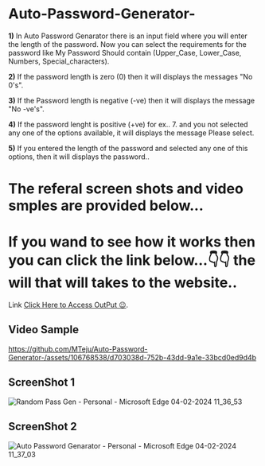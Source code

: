 # Auto-Password-Generator-
**1)** In Auto Password Genarator there is an input field where you will enter the length of the password. Now you can select the requirements for the password like My Password Should contain (Upper_Case, Lower_Case, Numbers, Special_characters). 

**2)** If the password length is zero (0) then it will displays the messages "No 0's".

**3)** If the Password length is negative (-ve) then it will displays the message "No -ve's".

**4)** If the password lenght is positive (+ve) for ex.. 7. and you not selected any one of the options available, it will displays the message Please select.
 
**5)** If you entered the length of the password and selected any one of this options, then it will displays the password..

# The referal screen shots and video smples are provided below...
# If you wand to see how it works then you can click the link below...👇👇 the will that will takes to the website..
   Link [Click Here to Access OutPut 😉](https://mteju.github.io/Auto-Password-Generator-/).
    

## Video Sample
https://github.com/MTeju/Auto-Password-Generator-/assets/106768538/d703038d-752b-43dd-9a1e-33bcd0ed9d4b

## ScreenShot 1

![Random Pass Gen - Personal - Microsoft​ Edge 04-02-2024 11_36_53](https://github.com/MTeju/Auto-Password-Generator-/assets/106768538/4e0c972a-113b-4348-a1de-b17deb50b71d)

## ScreenShot 2
![Auto Password Genarator - Personal - Microsoft​ Edge 04-02-2024 11_37_03](https://github.com/MTeju/Auto-Password-Generator-/assets/106768538/59ee40da-e536-4298-9df0-bb09400f3983)



